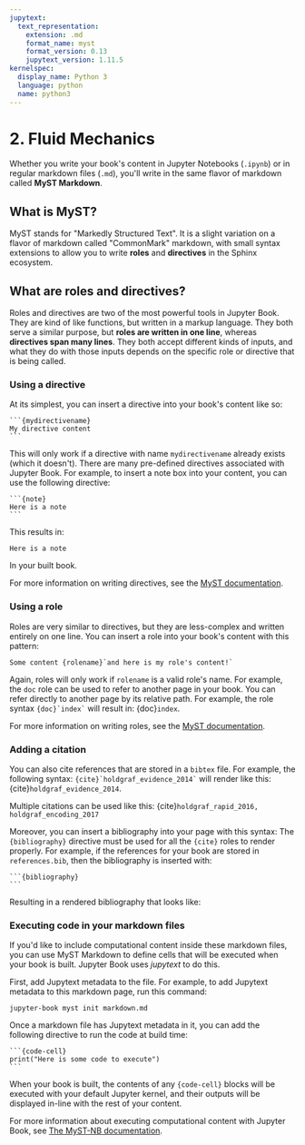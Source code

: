 ```yaml
---
jupytext:
  text_representation:
    extension: .md
    format_name: myst
    format_version: 0.13
    jupytext_version: 1.11.5
kernelspec:
  display_name: Python 3
  language: python
  name: python3
---
```



# 2. Fluid Mechanics

Whether you write your book's content in Jupyter Notebooks (`.ipynb`) or
in regular markdown files (`.md`), you'll write in the same flavor of markdown
called **MyST Markdown**.

## What is MyST?

MyST stands for "Markedly Structured Text". It
is a slight variation on a flavor of markdown called "CommonMark" markdown,
with small syntax extensions to allow you to write **roles** and **directives**
in the Sphinx ecosystem.

## What are roles and directives?

Roles and directives are two of the most powerful tools in Jupyter Book. They
are kind of like functions, but written in a markup language. They both
serve a similar purpose, but **roles are written in one line**, whereas
**directives span many lines**. They both accept different kinds of inputs,
and what they do with those inputs depends on the specific role or directive
that is being called.

### Using a directive

At its simplest, you can insert a directive into your book's content like so:

````
```{mydirectivename}
My directive content
```
````

This will only work if a directive with name `mydirectivename` already exists
(which it doesn't). There are many pre-defined directives associated with
Jupyter Book. For example, to insert a note box into your content, you can
use the following directive:

````
```{note}
Here is a note
```
````

This results in:

```{note}
Here is a note
```

In your built book.

For more information on writing directives, see the
[MyST documentation](https://myst-parser.readthedocs.io/).

### Using a role

Roles are very similar to directives, but they are less-complex and written
entirely on one line. You can insert a role into your book's content with
this pattern:

```
Some content {rolename}`and here is my role's content!`
```

Again, roles will only work if `rolename` is a valid role's name. For example,
the `doc` role can be used to refer to another page in your book. You can
refer directly to another page by its relative path. For example, the
role syntax `` {doc}`index` `` will result in: {doc}`index`.

For more information on writing roles, see the
[MyST documentation](https://myst-parser.readthedocs.io/).

### Adding a citation

You can also cite references that are stored in a `bibtex` file. For example,
the following syntax: `` {cite}`holdgraf_evidence_2014` `` will render like
this: {cite}`holdgraf_evidence_2014`.

Multiple citations can be used like this:
 {cite}`holdgraf_rapid_2016, holdgraf_encoding_2017`

Moreover, you can insert a bibliography into your page with this syntax:
The `{bibliography}` directive must be used for all the `{cite}` roles to
render properly.
For example, if the references for your book are stored in `references.bib`,
then the bibliography is inserted with:

````
```{bibliography}
```
````

Resulting in a rendered bibliography that looks like:

<!-- ```{bibliography}

``` -->

### Executing code in your markdown files

If you'd like to include computational content inside these markdown files,
you can use MyST Markdown to define cells that will be executed when your
book is built. Jupyter Book uses _jupytext_ to do this.

First, add Jupytext metadata to the file. For example, to add Jupytext metadata
to this markdown page, run this command:

```
jupyter-book myst init markdown.md
```

Once a markdown file has Jupytext metadata in it, you can add the following
directive to run the code at build time:

````
```{code-cell}
print("Here is some code to execute")
```
````

When your book is built, the contents of any `{code-cell}` blocks will be
executed with your default Jupyter kernel, and their outputs will be displayed
in-line with the rest of your content.

For more information about executing computational content with Jupyter Book,
see [The MyST-NB documentation](https://myst-nb.readthedocs.io/).
